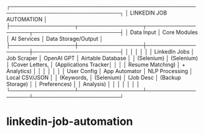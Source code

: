 
┌───────────────────────────────────────────────────────────────────────────────┐
│                            LINKEDIN JOB AUTOMATION                            │
├─────────────────┬─────────────────┬───────────────────┬───────────────────────┤
│   Data Input    │  Core Modules   │    AI Services    │   Data Storage/Output │
├─────────────────┼─────────────────┼───────────────────┼───────────────────────┤
│                 │                 │                   │                       │
│  LinkedIn Jobs  │  Job Scraper    │  OpenAI GPT       │  Airtable Database    │
│  (Selenium)     │  (Selenium)     │  (Cover Letters,  │  (Applications Tracker│
│                 │                 │  Resume Matching) │  + Analytics)         │
│                 │                 │                   │                       │
│  User Config    │  App Automator   │  NLP Processing   │  Local CSV/JSON       │
│  (Keywords,     │  (Selenium)     │  (Job Desc        │  (Backup Storage)     │
│  Preferences)   │                 │  Analysis)        │                       │
│                 │                 │                   │                       │
└─────────────────┴─────────────────┴───────────────────┴───────────────────────┘
# linkedin-job-automation

